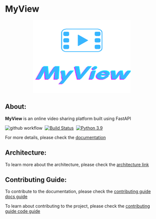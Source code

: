 # MyView

<div align="center">
    <img src="static/assets/MyViewLogo.png" width="320" height="240"><br>
</div>

## About:
**MyView** is an online video sharing platform built using FastAPI


![github workflow](https://github.com/prithvijitguha/MyView/actions/workflows/build.yml/badge.svg?branch=master)&nbsp;
[![Build Status](https://dev.azure.com/prithvijitguha20703/Home%20projects/_apis/build/status/prithvijitguha.MyView?branchName=master)](https://dev.azure.com/prithvijitguha20703/Home%20projects/_build/latest?definitionId=3&branchName=master)&nbsp;
[![Python 3.9](https://img.shields.io/badge/python-3.9-%2334D058.svg)](https://www.python.org/downloads/release/python-390/)


For more details, please check the [documentation](https://myview.readthedocs.io/en/latest/index.html)


## Architecture:

To learn more about the architecture, please check the [architecture link](https://myview.readthedocs.io/en/latest/architecture.html)


## Contributing Guide:

To contribute to the documentation, please check the [contributing guide docs guide](https://myview.readthedocs.io/en/latest/contributing_guide_docs.html)


To learn about contributing to the project, please check the [contributing guide code guide](https://myview.readthedocs.io/en/latest/contributing_guide_code.html)


